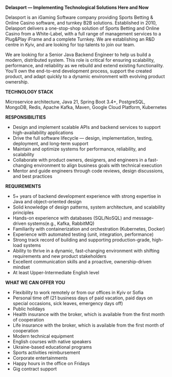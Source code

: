 **Delasport — Implementing Technological Solutions Here and Now**

Delasport is an iGaming Software company providing Sports Betting & Online
Casino software, and turnkey B2B solutions. Established in 2010, Delasport
delivers a one-stop-shop solution of Sports Betting and Online Casino from a
White-Label, with a full range of management services to a Plug&Play iFrame
and a complete Turnkey. We are establishing an R&D centre in Kyiv, and are
looking for top talents to join our team.

We are looking for a Senior Java Backend Engineer to help us build a modern,
distributed system. This role is critical for ensuring scalability,
performance, and reliability as we rebuild and extend existing functionality.
You’ll own the end-to-end development process, support the created product,
and adapt quickly to a dynamic environment with evolving product ownership.

**TECHNOLOGY STACK**

Microservice architecture, Java 21, Spring Boot 3.4+, PostgreSQL, MongoDB,
Redis, Apache Kafka, Maven, Google Cloud Platform, Kubernetes

**RESPONSIBILITIES**

  * Design and implement scalable APIs and backend services to support high-availability applications
  * Drive the full software lifecycle — design, implementation, testing, deployment, and long-term support
  * Maintain and optimize systems for performance, reliability, and scalability
  * Collaborate with product owners, designers, and engineers in a fast-changing environment to align business goals with technical execution
  * Mentor and guide engineers through code reviews, design discussions, and best practices

**REQUIREMENTS**

  * 5+ years of backend development experience with strong expertise in Java and object-oriented design
  * Solid knowledge of design patterns, system architecture, and scalability principles
  * Hands-on experience with databases (SQL/NoSQL) and message-driven systems(e.g., Kafka, RabbitMQ)
  * Familiarity with containerization and orchestration (Kubernetes, Docker)
  * Experience with automated testing (unit, integration, performance)
  * Strong track record of building and supporting production-grade, high-load systems
  * Ability to thrive in a dynamic, fast-changing environment with shifting requirements and new product stakeholders
  * Excellent communication skills and a proactive, ownership-driven mindset
  * At least Upper-Intermediate English level 

**WHAT WE CAN OFFER YOU**

  * Flexibility to work remotely or from our offices in Kyiv or Sofia
  * Personal time off (21 business days of paid vacation, paid days on special occasions, sick leaves, emergency days off)
  * Public holidays
  * Health insurance with the broker, which is available from the first month of cooperation
  * Life insurance with the broker, which is available from the first month of cooperation
  * Modern technical equipment
  * English courses with native speakers
  * Ukraine-based educational programs
  * Sports activities reimbursement
  * Corporate entertainments
  * Happy hours in the office on Fridays 
  * Gig contract support
